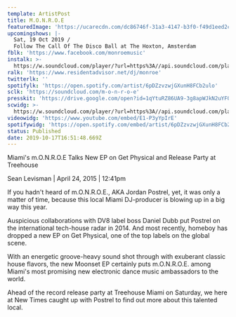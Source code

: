 ```yaml
---
template: ArtistPost
title: M.O.N.R.O.E
featuredImage: 'https://ucarecdn.com/dc86746f-31a3-4147-b3f0-f49d1eed2c17/'
upcomingshows: |-
  Sat, 19 Oct 2019 /
  Follow The Call Of The Disco Ball at The Hoxton, Amsterdam
fblk: 'https://www.facebook.com/monroemusic'
instalk: >-
  https://w.soundcloud.com/player/?url=https%3A//api.soundcloud.com/playlists/272359828&color=%23ff5500&auto_play=false&hide_related=false&show_comments=true&show_user=true&show_reposts=false&show_teaser=true&visual=true
ralk: 'https://www.residentadvisor.net/dj/monroe'
twitterlk: ''
spotifylk: 'https://open.spotify.com/artist/6pDZzvzwjGXunH8FCb2ulo'
sclk: 'https://soundcloud.com/m-o-n-r-o-e'
presskit: 'https://drive.google.com/open?id=1qYtuRZ86UA9-3g8apWJkN2uYFQP_FrQ6'
scwidg: >-
  https://w.soundcloud.com/player/?url=https%3A//api.soundcloud.com/playlists/272359828&color=%23ff5500&auto_play=false&hide_related=false&show_comments=true&show_user=true&show_reposts=false&show_teaser=true&visual=true
videowidg: 'https://www.youtube.com/embed/E1-P3yYpIrE'
spotifywidg: 'https://open.spotify.com/embed/artist/6pDZzvzwjGXunH8FCb2ulo'
status: Published
date: 2019-10-17T16:51:48.669Z
---
```

Miami's m.O.N.R.O.E Talks New EP on Get Physical and Release Party at Treehouse

Sean Levisman | April 24, 2015 | 12:41pm

If you hadn't heard of m.O.N.R.O.E., AKA Jordan Postrel, yet, it was only a matter of time, because this local Miami DJ-producer is blowing  up in a big way this year.



Auspicious collaborations with DV8 label boss Daniel Dubb put Postrel on the international tech-house radar in 2014. And most recently, homeboy has dropped a new EP on Get Physical, one of the top labels on the global scene.



With an energetic groove-heavy sound shot through with exuberant classic house flavors, the new Moonset EP certainly puts m.O.N.R.O.E. among Miami's most promising new electronic dance music ambassadors to the world.



Ahead of the record release party at Treehouse Miami on Saturday, we here at New Times caught up with Postrel to find out more about this talented local.
